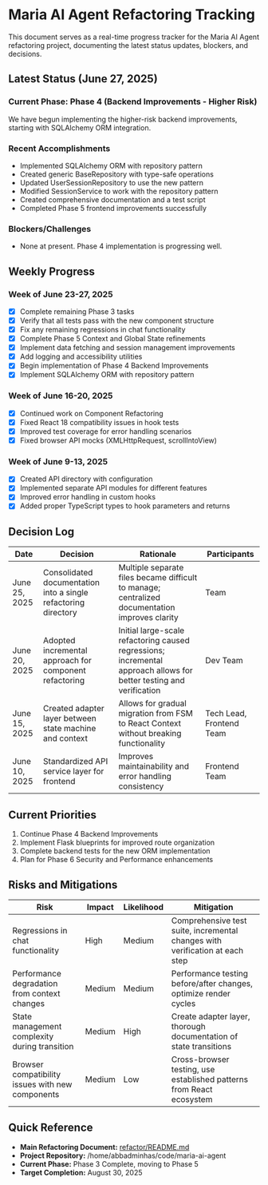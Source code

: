 # Maria AI Agent Refactoring Tracking

This document serves as a real-time progress tracker for the Maria AI Agent refactoring project, documenting the latest status updates, blockers, and decisions.

## Latest Status (June 27, 2025)

### Current Phase: Phase 4 (Backend Improvements - Higher Risk)
We have begun implementing the higher-risk backend improvements, starting with SQLAlchemy ORM integration.

### Recent Accomplishments
- Implemented SQLAlchemy ORM with repository pattern
- Created generic BaseRepository with type-safe operations
- Updated UserSessionRepository to use the new pattern
- Modified SessionService to work with the repository pattern
- Created comprehensive documentation and a test script
- Completed Phase 5 frontend improvements successfully

### Blockers/Challenges
- None at present. Phase 4 implementation is progressing well.

## Weekly Progress

### Week of June 23-27, 2025
- [x] Complete remaining Phase 3 tasks
- [x] Verify that all tests pass with the new component structure
- [x] Fix any remaining regressions in chat functionality
- [x] Complete Phase 5 Context and Global State refinements
- [x] Implement data fetching and session management improvements
- [x] Add logging and accessibility utilities
- [x] Begin implementation of Phase 4 Backend Improvements
- [x] Implement SQLAlchemy ORM with repository pattern

### Week of June 16-20, 2025
- [x] Continued work on Component Refactoring
- [x] Fixed React 18 compatibility issues in hook tests
- [x] Improved test coverage for error handling scenarios
- [x] Fixed browser API mocks (XMLHttpRequest, scrollIntoView)

### Week of June 9-13, 2025
- [x] Created API directory with configuration
- [x] Implemented separate API modules for different features
- [x] Improved error handling in custom hooks
- [x] Added proper TypeScript types to hook parameters and returns

## Decision Log

| Date | Decision | Rationale | Participants |
|------|----------|-----------|--------------|
| June 25, 2025 | Consolidated documentation into a single refactoring directory | Multiple separate files became difficult to manage; centralized documentation improves clarity | Team |
| June 20, 2025 | Adopted incremental approach for component refactoring | Initial large-scale refactoring caused regressions; incremental approach allows for better testing and verification | Dev Team |
| June 15, 2025 | Created adapter layer between state machine and context | Allows for gradual migration from FSM to React Context without breaking functionality | Tech Lead, Frontend Team |
| June 10, 2025 | Standardized API service layer for frontend | Improves maintainability and error handling consistency | Frontend Team |

## Current Priorities

1. Continue Phase 4 Backend Improvements
2. Implement Flask blueprints for improved route organization
3. Complete backend tests for the new ORM implementation
4. Plan for Phase 6 Security and Performance enhancements

## Risks and Mitigations

| Risk | Impact | Likelihood | Mitigation |
|------|--------|------------|------------|
| Regressions in chat functionality | High | Medium | Comprehensive test suite, incremental changes with verification at each step |
| Performance degradation from context changes | Medium | Medium | Performance testing before/after changes, optimize render cycles |
| State management complexity during transition | Medium | High | Create adapter layer, thorough documentation of state transitions |
| Browser compatibility issues with new components | Medium | Low | Cross-browser testing, use established patterns from React ecosystem |

## Quick Reference

- **Main Refactoring Document:** [refactor/README.md](/home/abbadminhas/code/maria-ai-agent/refactor/README.md)
- **Project Repository:** /home/abbadminhas/code/maria-ai-agent
- **Current Phase:** Phase 3 Complete, moving to Phase 5
- **Target Completion:** August 30, 2025
